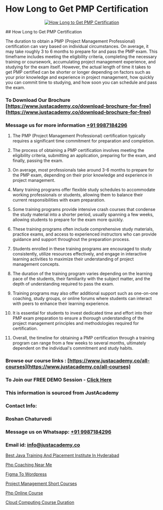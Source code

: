 # How Long to Get PMP Certification

<p align="center">
  <a href="https://justacademy.co/course-detail/pmp-certification-training">
    <img src="https://justacademy.co/storage2/course_image/1709713463_course_image.webp" alt="How Long to Get PMP Certification">
  </a>
</p>
## How Long to Get PMP Certification

The duration to obtain a PMP (Project Management Professional) certification can vary based on individual circumstances. On average, it may take roughly 3 to 6 months to prepare for and pass the PMP exam. This timeframe includes meeting the eligibility criteria, completing the necessary training or coursework, accumulating project management experience, and studying for the exam itself. However, the actual length of time it takes to get PMP certified can be shorter or longer depending on factors such as your prior knowledge and experience in project management, how quickly you can commit time to studying, and how soon you can schedule and pass the exam.
### To Download Our Brochure [https://www.justacademy.co/download-brochure-for-free](https://www.justacademy.co/download-brochure-for-free)
### Message us for more information [+91 9987184296](https://api.whatsapp.com/send?phone=919987184296)
1) The PMP (Project Management Professional) certification typically requires a significant time commitment for preparation and completion.

2) The process of obtaining a PMP certification involves meeting the eligibility criteria, submitting an application, preparing for the exam, and finally, passing the exam.

3) On average, most professionals take around 3-6 months to prepare for the PMP exam, depending on their prior knowledge and experience in project management.

4) Many training programs offer flexible study schedules to accommodate working professionals or students, allowing them to balance their current responsibilities with exam preparation.

5) Some training programs provide intensive crash courses that condense the study material into a shorter period, usually spanning a few weeks, allowing students to prepare for the exam more quickly.

6) These training programs often include comprehensive study materials, practice exams, and access to experienced instructors who can provide guidance and support throughout the preparation process.

7) Students enrolled in these training programs are encouraged to study consistently, utilize resources effectively, and engage in interactive learning activities to maximize their understanding of project management concepts.

8) The duration of the training program varies depending on the learning pace of the students, their familiarity with the subject matter, and the depth of understanding required to pass the exam.

9) Training programs may also offer additional support such as one-on-one coaching, study groups, or online forums where students can interact with peers to enhance their learning experience.

10) It is essential for students to invest dedicated time and effort into their PMP exam preparation to ensure a thorough understanding of the project management principles and methodologies required for certification.

11) Overall, the timeline for obtaining a PMP certification through a training program can range from a few weeks to several months, ultimately dependent on the individual's commitment and study habits.

### Browse our course links : [https://www.justacademy.co/all-courses](https://www.justacademy.co/all-courses) 
### To Join our FREE DEMO Session - [Click Here](https://www.justacademy.co/register-for-course-demo)


### This information is sourced from JustAcademy
### Contact Info:
### Roshan Chaturvedi
### Message us on Whatsapp: [+91 9987184296](https://api.whatsapp.com/send?phone=919987184296)
### Email id: [info@justacademy.co](mailto:info@justacademy.co)
                
[Best Java Training And Placement Institute In Hyderabad](https://www.linkedin.com/pulse/best-java-training-placement-institute-hyderabad-aimjc?trackingId=jh0RZwq10IcVrjacJqP4Bw%3D%3D&lipi=urn%3Ali%3Apage%3Ad_flagship3_company_admin%3BvVOqf8C4SxiY2jOCpJpYGg%3D%3D)

[Php Coaching Near Me](https://www.linkedin.com/pulse/php-coaching-near-me-justacademy-thane-rtj5c?trackingId=1IhOacn9%2BgNqziLLRm0lDw%3D%3D&lipi=urn%3Ali%3Apage%3Ad_flagship3_company_admin%3BtWGDFb3%2BTIWrNJLdiT%2FfMQ%3D%3D)

[Figma To Wordpress](https://medium.com/@mahi3106/figma-to-wordpress-101ce7aab4aa)

[Project Management Short Courses](https://medium.com/@AkashSingh2052/project-management-short-courses-682895dac196)

[Php Online Course](https://justacademyin.github.io/justacademy/php-online-course)

[Cloud Computing Course Duration](https://justacademyin.github.io/justacademy/cloud-computing-course-duration)

